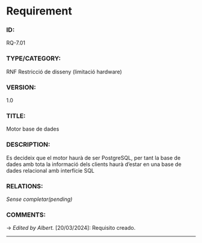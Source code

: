 # Requirement

### ID:
RQ-7.01
### TYPE/CATEGORY:
RNF Restricció de disseny (limitació hardware)
### VERSION:
1.0
### TITLE:
Motor base de dades
### DESCRIPTION:
Es decideix que el motor haurà de ser PostgreSQL, per tant la base de dades amb tota la informació dels clients haurà d’estar en una base de dades relacional amb interfície SQL

### RELATIONS:
*Sense completar(pending)*
### COMMENTS:
&rarr; *Edited by Albert.* [20/03/2024]: Requisito creado.

---
